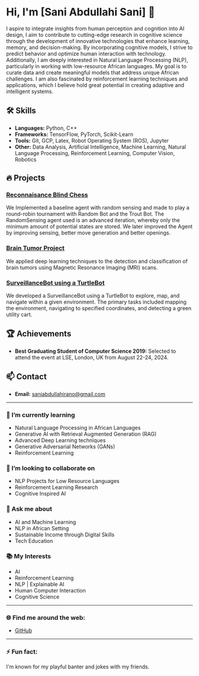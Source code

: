 # Hi, I'm [Sani Abdullahi Sani] 👋

I aspire to integrate insights from human perception and cognition into AI design, I aim to contribute to cutting-edge research in cognitive science through the development of innovative technologies that enhance learning, memory, and decision-making. By incorporating cognitive models, I strive to predict behavior and optimize human interaction with technology. Additionally, I am deeply interested in Natural Language Processing (NLP), particularly in working with low-resource African languages. My goal is to curate data and create meaningful models that address unique African challenges. I am also fascinated by reinforcement learning techniques and applications, which I believe hold great potential in creating adaptive and intelligent systems.

## 🛠️ Skills
- **Languages:** Python, C++
- **Frameworks:** TensorFlow, PyTorch, Scikit-Learn
- **Tools:** Git, GCP, Latex, Robot Operating System (ROS), Jupyter
- **Other:** Data Analysis, Artificial Intelligence, Machine Learning, Natural Language Processing, Reinforcement Learning, Computer Vision, Robotics

## 🔥 Projects
### [Reconnaisance Blind Chess](https://github.com/yourusername/datavendor-app)
We Implemented a baseline agent with random sensing and made to play a round-robin tournament with Random Bot and the Trout Bot. The
RandomSensing agent used is an advanced iteration, whereby only the minimum amount of potential states are stored. We later improved the Agent by improving sensing, better move generation and better openings.

### [Brain Tumor Project](https://github.com/yourusername/ai-research)
We applied deep learning techniques to the detection and classification of brain tumors using Magnetic Resonance Imaging (MRI) scans.

### [SurveillanceBot using a TurtleBot](https://github.com/yourusername/nlp-insights)
We developed a SurveillanceBot using a TurtleBot to explore, map, and navigate within a given environment. The primary tasks included mapping the environment, navigating to specified coordinates, and detecting a green utility cart.


## 🏆 Achievements
- **Best Graduating Student of Computer Science 2019:** Selected to attend the event at LSE, London, UK from August 22-24, 2024.

## 📫 Contact
- **Email:** saniabdullahirano@gmail.com


---

### 🌱 I’m currently learning
- Natural Language Processing in African Languages
- Generative AI with Retrieval Augmented Generation (RAG)
- Advanced Deep Learning techniques
- Generative Adversarial Networks (GANs)
- Reinforcement Learning

### 👯 I’m looking to collaborate on
- NLP Projects for Low Resource Languages
- Reinforcement Learning Research
- Cognitive Inspired AI

### 💬 Ask me about
- AI and Machine Learning
- NLP in African Setting
- Sustainable Income through Digital Skills
- Tech Education

### 📚 My Interests
- AI
- Reinforcement Learning
- NLP | Explainable AI
- Human Computer Interaction
- Cognitive Science  

---

### 🌐 Find me around the web:
- [GitHub](https://github.com/Sani-Abdullahi-Sani)

---

### ⚡ Fun fact:
I'm known for my playful banter and jokes with my friends.
